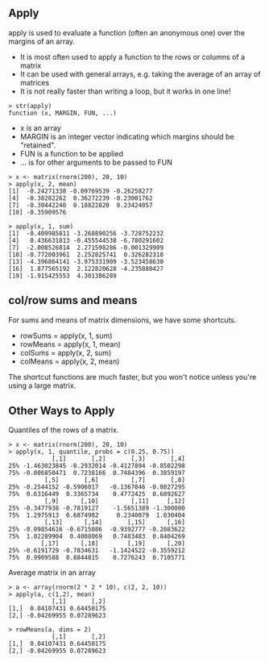 ## Apply
apply is used to evaluate a function (often an anonymous one) over the margins of an array.
* It is most often used to apply a function to the rows or columns of a matrix
* It can be used with general arrays, e.g. taking the average of an array of matrices
* It is not really faster than writing a loop, but it works in one line!

```
> str(apply)
function (x, MARGIN, FUN, ...)
```

* x is an array
* MARGIN is an integer vector indicating which margins should be "retained".
* FUN is a function to be applied
* ... is for other arguments to be passed to FUN

```
> x <- matrix(rnorm(200), 20, 10)
> apply(x, 2, mean)
[1]  -0.24271338 -0.09769539 -0.26258277
[4]  -0.38282262  0.36272239 -0.23001762
[7]  -0.30442240  0.18822820  0.23424057
[10] -0.35909576
 
> apply(x, 1, sum)
[1]  -0.409985811 -3.268890256 -3.728752232
[4]   0.436631813 -0.455544538 -6.780291602
[7]  -2.008526814  2.271598286 -0.001329909
[10] -0.772003961  2.252825741  0.326282318
[13] -4.396864141 -3.975331909 -3.523458630
[16]  1.877565192  2.122820628 -4.235880427
[19] -1.915425553  4.301386289
```
## col/row sums and means
For sums and means of matrix dimensions, we have some shortcuts.
* rowSums = apply(x, 1, sum)
* rowMeans = apply(x, 1, mean)
* colSums = apply(x, 2, sum)
* colMeans = apply(x, 2, mean)

The shortcut functions are much faster, but you won't notice unless you're using a large matrix.

## Other Ways to Apply
Quantiles of the rows of a matrix.

```
> x <- matrix(rnorm(200), 20, 10)
> apply(x, 1, quantile, probs = c(0.25, 0.75))
            [,1]       [,2]       [,3]       [,4]
25% -1.463023845 -0.2932014 -0.4127894 -0.8502298
75% -0.006850471  0.7238166  0.7484396  0.3859197
          [,5]       [,6]         [,7]       [,8]
25% -0.2544152 -0.5906017   -0.1367046 -0.8027295
75%  0.6316449  0.3365734    0.4772425  0.6892627
          [,9]      [,10]         [,11]     [,12]
25% -0.3477938 -0.7819127    -1.5651389 -1.300000
75%  1.2975913  0.6874982     0.2340079  1.030404
          [,13]      [,14]       [,15]      [,16]
25% -0.09854616 -0.6715086  -0.9392777 -0.2083622
75%  1.02289904  0.4008069   0.7483483  0.8404269
         [,17]      [,18]        [,19]      [,20]
25% -0.6191729 -0.7834631   -1.1424522 -0.3559212
75%  0.9909588  0.8844815    0.7276243  0.7105771
```

Average matrix in an array
```
> a <- array(rnorm(2 * 2 * 10), c(2, 2, 10))
> apply(a, c(1,2), mean)
            [,1]       [,2]
[1,]  0.04107431 0.64450175
[2,] -0.04269955 0.07289623

> rowMeans(a, dims = 2)
            [,1]       [,2]
[1,]  0.04107431 0.64450175
[2,] -0.04269955 0.07289623
```
